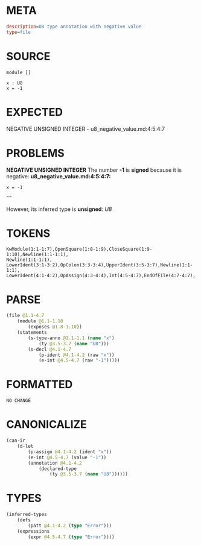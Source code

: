 # META
~~~ini
description=U8 type annotation with negative value
type=file
~~~
# SOURCE
~~~roc
module []

x : U8
x = -1
~~~
# EXPECTED
NEGATIVE UNSIGNED INTEGER - u8_negative_value.md:4:5:4:7
# PROBLEMS
**NEGATIVE UNSIGNED INTEGER**
The number **-1** is **signed** because it is negative:
**u8_negative_value.md:4:5:4:7:**
```roc
x = -1
```
    ^^

However, its inferred type is **unsigned**:
    _U8_

# TOKENS
~~~zig
KwModule(1:1-1:7),OpenSquare(1:8-1:9),CloseSquare(1:9-1:10),Newline(1:1-1:1),
Newline(1:1-1:1),
LowerIdent(3:1-3:2),OpColon(3:3-3:4),UpperIdent(3:5-3:7),Newline(1:1-1:1),
LowerIdent(4:1-4:2),OpAssign(4:3-4:4),Int(4:5-4:7),EndOfFile(4:7-4:7),
~~~
# PARSE
~~~clojure
(file @1.1-4.7
	(module @1.1-1.10
		(exposes @1.8-1.10))
	(statements
		(s-type-anno @1.1-1.1 (name "x")
			(ty @3.5-3.7 (name "U8")))
		(s-decl @4.1-4.7
			(p-ident @4.1-4.2 (raw "x"))
			(e-int @4.5-4.7 (raw "-1")))))
~~~
# FORMATTED
~~~roc
NO CHANGE
~~~
# CANONICALIZE
~~~clojure
(can-ir
	(d-let
		(p-assign @4.1-4.2 (ident "x"))
		(e-int @4.5-4.7 (value "-1"))
		(annotation @4.1-4.2
			(declared-type
				(ty @3.5-3.7 (name "U8"))))))
~~~
# TYPES
~~~clojure
(inferred-types
	(defs
		(patt @4.1-4.2 (type "Error")))
	(expressions
		(expr @4.5-4.7 (type "Error"))))
~~~
